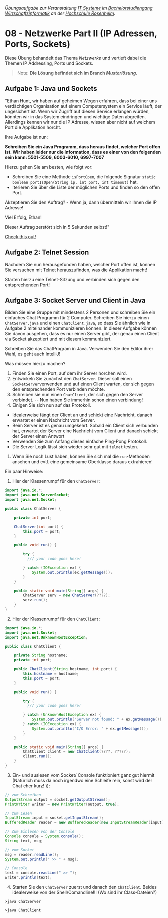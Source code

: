 
_Übungsaufgabe zur Veranstaltung [IT
Systeme](https://hsro-wif-it.github.io) im [Bachelorstudiengang
Wirtschaftsinformatik](https://www.th-rosenheim.de/technik/informatik-mathematik/wirtschaftsinformatik-bachelor/) an der [Hochschule Rosenheim](http://www.th-rosenheim.de)._

# 08 - Netzwerke Part II (IP Adressen, Ports, Sockets)

Diese Übung behandelt das Thema _Netzwerke_ und vertieft dabei die
Themen IP Addressing, Ports und Sockets.

> Note: **Die Lösung befindet sich im Branch _Musterlösung_.**

## Aufgabe 1: Java und Sockets

"Ethan Hunt, wir haben auf geheimen Wegen erfahren, dass bei einer uns
verdächtigen Organisation auf einem Computersystem ein Service läuft,
der ungesichert ist. Wenn wir Zugriff auf diesen Service erlangen würden, könnten wir in das System
eindringen und wichtige Daten abgreifen. Allerdings kennen wir nur die IP Adresse, wissen aber
nicht auf welchem Port die Applikation horcht.

Ihre Aufgabe ist nun:

**Schreiben Sie ein Java Programm, dass heraus findet, welcher Port
offen ist. Wir haben leider nur die Information, dass es einer von den
folgenden sein kann: 5501-5509, 6003-6010, 6997-7007**

Hierzu gehen Sie am besten, wie folgt vor:
- Schreiben Sie eine Methode `isPortOpen`, die folgende Signatur `static
boolean portIsOpen(String ip, int port, int timeout)` hat.
- Iterieren Sie über die Liste der möglichen Ports und finden so den offen Port.

Akzeptieren Sie den Auftrag? - Wenn ja, dann übermitteln wir Ihnen die
IP Adresse!

Viel Erfolg, Ethan!

Dieser Auftrag zerstört sich in 5 Sekunden selbst!"

[Check this out!](https://vimeo.com/38437470)

## Aufgabe 2: Telnet Session

Nachdem Sie nun herausgefunden haben, welcher Port offen ist, können
Sie versuchen mit Telnet herauszufinden, was die Applikation macht!

Starten hierzu eine Telnet-Sitzung und verbinden sich gegen den
entsprechenden Port!

## Aufgabe 3: Socket Server und Client in Java

Bilden Sie eine Gruppe mit mindestens 2 Personen und schreiben Sie ein einfaches Chat
Programm für 2 Computer. Schreiben Sie hierzu einen `ChatServer.java`
und einen `ChatClient.java`, so dass Sie ähnlich wie in Aufgabe 2
miteinander kommunizieren können. In dieser Aufgabe können Sie davon ausgehen, dass es nur einen Server gibt, der genau einen Client via Socket akzeptiert und mit diesem kommuniziert.

Schreiben Sie das ChatProgram in Java. Verwenden Sie den Editor ihrer Wahl, es geht auch IntelliJ!

Was müssen hierzu machen?

1. Finden Sie einen Port, auf dem ihr Server horchen wird.
1. Entwickeln Sie zunächst den `ChatServer`. Dieser soll einen `SocketServer`verwenden und auf einen Client warten, der sich gegen den entsprechenden Port verbinden möchte.
1. Schreiben sie nun einen `ChatClient`, der sich gegen den Server verbindet. -- Nun haben Sie immerhin schon einen verbindung!
1. Einigen Sie sich nun auf das Protokoll.

  - Idealerweise fängt der Client an und schickt eine Nachricht, danach erwartet er einen Nachricht vom Server.
  - Beim Server ist es genau umgekehrt. Sobald ein Client sich verbunden hat, erwartet der Server eine Nachricht vom Client und danach schickt der Server einen Antwort
  - Verwenden Sie zum Anfang dieses einfache Ping-Pong Protokoll.
  - Die Server Logik lässt sich wieder sehr gut mit `telnet` testen.
1. Wenn Sie noch Lust haben, können Sie sich mal die `run`-Methoden ansehen und evtl. eine gemeinsame Oberklasse daraus extrahieren!

Ein paar Hinweise:

1. Hier der Klassenrumpf für den `ChatServer`:

```java
import java.io.*;
import java.net.ServerSocket;
import java.net.Socket;

public class ChatServer {

    private int port;

    ChatServer(int port) {
        this.port = port;
    }

    public void run() {

        try {
          /// your code goes here!

        } catch (IOException ex) {
            System.out.println(ex.getMessage());
        }
    }

    public static void main(String[] args) {
        ChatServer serv = new ChatServer(????);
        serv.run();
    }
}

```

2. Hier der Klassenrumpf für den `ChatClient`:

```java
import java.io.*;
import java.net.Socket;
import java.net.UnknownHostException;

public class ChatClient {

    private String hostname;
    private int port;

    public ChatClient(String hostname, int port) {
        this.hostname = hostname;
        this.port = port;
    }

    public void run() {

        try {
          /// your code goes here!

        } catch (UnknownHostException ex) {
            System.out.println("Server not found: " + ex.getMessage());
        } catch (IOException ex) {
            System.out.println("I/O Error: " + ex.getMessage());
        }
    }

    public static void main(String[] args) {
        ChatClient client = new ChatClient(????, ?????);
        client.run();
    }
}
```

3. Ein- und auslesen vom Socket/ Console funktioniert ganz gut hiermit (Natürlich muss da noch irgendwo eine Schleife rein, sonst wird der Chat eher kurz!
)):

  ```java
  // zum Schreiben
  OutputStream output = socket.getOutputStream();
  PrintWriter writer = new PrintWriter(output, true);

  // zum Lesen
  InputStream input = socket.getInputStream();
  BufferedReader reader = new BufferedReader(new InputStreamReader(input));

  // Zum Einlesen von der Console
  Console console = System.console();
  String text, msg;

  // vom Socket
  msg = reader.readLine();
  System.out.println(" >> " + msg);

  // Console
  text = console.readLine(" >> ");
  writer.println(text);
```

4. Starten Sie den `ChatServer` zuerst und danach den `ChatClient`. Beides idealerweise von der Shell/Comandline!!! (Wo sind ihr Class-Dateien?)

```shell
>java ChatServer
```

```shell
>java ChatClient
```
